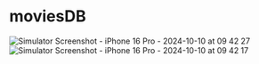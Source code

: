 # moviesDB
![Simulator Screenshot - iPhone 16 Pro - 2024-10-10 at 09 42 27](https://github.com/user-attachments/assets/ea220488-bec6-4569-ab37-8117c19ee0be)
![Simulator Screenshot - iPhone 16 Pro - 2024-10-10 at 09 42 17](https://github.com/user-attachments/assets/1ff01c52-52ad-4ddb-a1a7-d5d8473508a2)

